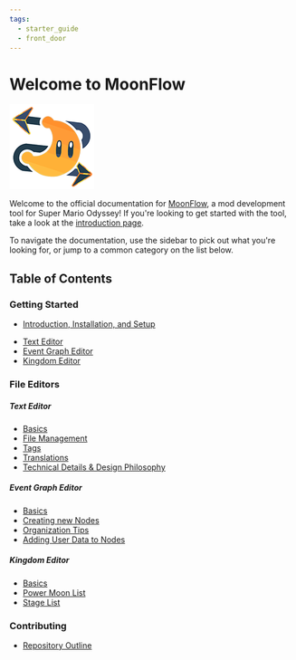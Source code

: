 ```yaml
---
tags:
  - starter_guide
  - front_door
---
```


# Welcome to MoonFlow
![MoonFlow Logo](asset/app_icon.png)

Welcome to the official documentation for [MoonFlow](https://github.com/Amethyst-szs/MoonFlow), a mod development tool for Super Mario Odyssey! If you're looking to get started with the tool, take a look at the [introduction page](introduction.md).

To navigate the documentation, use the sidebar to pick out what you're looking for, or jump to a common category on the list below.

## Table of Contents

### Getting Started
- [Introduction, Installation, and Setup](introduction.md)
* [Text Editor](text/basics_text_editor.md)
* [Event Graph Editor](events/basics_event_graph.md)
* [Kingdom Editor](basics_kingdom_editor.md)

### File Editors
##### Text Editor
* [Basics](text/basics_text_editor.md)
* [File Management](text/file_management.md)
* [Tags](text/tags.md)
* [Translations](text/translations.md)
* [Technical Details & Design Philosophy](text/technical.md)
##### Event Graph Editor
- [Basics](events/basics_event_graph.md)
- [Creating new Nodes](events/node_creation.md)
- [Organization Tips](events/organization.md)
- [Adding User Data to Nodes](events/user_data.md)
##### Kingdom Editor
- [Basics](kingdoms/basics_kingdom_editor.md)
- [Power Moon List](kingdoms/moon_list.md)
- [Stage List](kingdoms/stage_list.md)

### Contributing
- [Repository Outline](contributing/repo_outline.md)